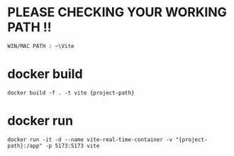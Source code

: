 # PLEASE CHECKING YOUR WORKING PATH !!
`WIN/MAC PATH : ~\Vite`

# docker build
```
docker build -f . -t vite {project-path}
```

# docker run
```
docker run -it -d --name vite-real-time-container -v "{project-path}:/app" -p 5173:5173 vite
```